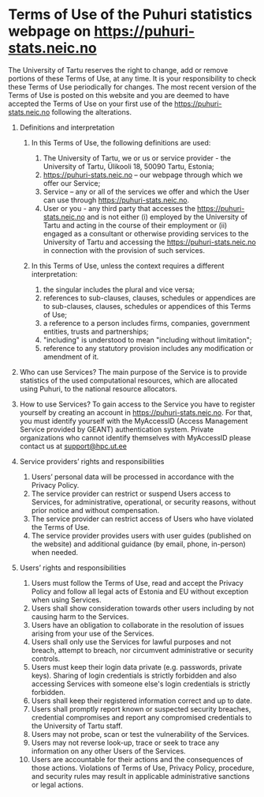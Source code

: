 # Terms of Use of the Puhuri statistics webpage on https://puhuri-stats.neic.no

The University of Tartu reserves the right to change, add or remove portions of these Terms of Use, at any time. It is your responsibility to check these Terms of Use periodically for changes. The most recent version of the Terms of Use is posted on this website and you are deemed to have accepted the Terms of Use on your first use of the https://puhuri-stats.neic.no following the alterations.


1. Definitions and interpretation
   1. In this Terms of Use, the following definitions are used:
      1. The University of Tartu, we or us or service provider - the University of Tartu, Ülikooli 18, 50090 Tartu, Estonia;
      2. https://puhuri-stats.neic.no – our webpage through which we offer our Service;
      3. Service – any or all of the services we offer and which the User can use through https://puhuri-stats.neic.no.
      4. User or you - any third party that accesses the https://puhuri-stats.neic.no and is not either (i) employed by the University of Tartu and acting in the course of their employment or (ii) engaged as a consultant or otherwise providing services to the University of Tartu and accessing the https://puhuri-stats.neic.no in connection with the provision of such services.
      
   2. In this Terms of Use, unless the context requires a different interpretation:
      1. the singular includes the plural and vice versa;
      2. references to sub-clauses, clauses, schedules or appendices are to sub-clauses, clauses, schedules or appendices of this Terms of Use;
      3. a reference to a person includes firms, companies, government entities, trusts and partnerships;
      4. "including" is understood to mean "including without limitation";
      5. reference to any statutory provision includes any modification or amendment of it.

2. Who can use Services?
   The main purpose of the Service is to provide statistics of the used computational resources, which are allocated using Puhuri, to the national resource allocators.

3. How to use Services?
   To gain access to the Service you have to register yourself by creating an account in https://puhuri-stats.neic.no. For that, you must identify yourself with the MyAccessID (Access Management Service provided by GEANT) authentication system.
   Private organizations who cannot identify themselves with MyAccessID please contact us at support@hpc.ut.ee

4. Service providers’ rights and responsibilities
   1. Users’ personal data will be processed in accordance with the Privacy Policy.
   2. The service provider can restrict or suspend Users access to Services, for administrative, operational, or security reasons, without prior notice and without compensation.
   3. The service provider can restrict access of Users who have violated the Terms of Use.
   4. The service provider provides users with user guides (published on the website) and additional guidance (by email, phone, in-person) when needed.
   
5. Users’ rights and responsibilities
   1. Users must follow the Terms of Use, read and accept the Privacy Policy and follow all legal acts of Estonia and EU without exception when using Services.
   2. Users shall show consideration towards other users including by not causing harm to the Services.
   3. Users have an obligation to collaborate in the resolution of issues arising from your use of the Services.
   4. Users shall only use the Services for lawful purposes and not breach, attempt to breach, nor circumvent administrative or security controls.
   5. Users must keep their login data private (e.g. passwords, private keys). Sharing of login credentials is strictly forbidden and also accessing Services with someone else's login credentials is strictly forbidden.
   6. Users shall keep their registered information correct and up to date.
   7. Users shall promptly report known or suspected security breaches, credential compromises and report any compromised credentials to the University of Tartu staff.
   8. Users may not probe, scan or test the vulnerability of the Services.
   9. Users may not reverse look-up, trace or seek to trace any information on any other Users of the Services.
   10. Users are accountable for their actions and the consequences of those actions. Violations of Terms of Use, Privacy Policy, procedure, and security rules may result in applicable administrative sanctions or legal actions.
